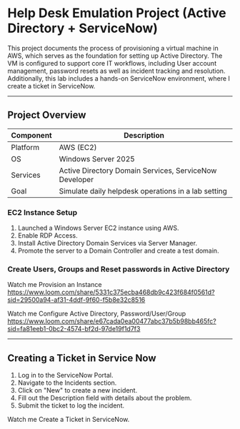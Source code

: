 <h1>Help Desk Emulation Project (Active Directory + ServiceNow)</h1>

This project documents the process of provisioning a virtual machine in AWS, which serves as the foundation for setting up Active Directory. The VM is configured to support core IT workflows, including User account management, password resets as well as incident tracking and resolution. Additionally, this lab includes a hands-on ServiceNow environment, where I create a ticket in ServiceNow.

---

<h2>Project Overview</h2>

| Component     | Description                                                  |
|-------------------|--------------------------------------------------------------|
| Platform | AWS (EC2) |
| OS  | Windows Server 2025                     |
| Services       | Active Directory Domain Services, ServiceNow Developer                |
| Goal |  Simulate daily helpdesk operations in a lab setting          |


<h3>EC2 Instance Setup</h3>

1. Launched a Windows Server EC2 instance using AWS.
2. Enable RDP Access.
3. Install Active Directory Domain Services via Server Manager.
4. Promote the server to a Domain Controller and create a test domain.


<h3>Create Users, Groups and Reset passwords in Active Directory</h3>



Watch me Provision an Instance 
https://www.loom.com/share/5331c375ecba468db9c423f684f0561d?sid=29500a94-af31-4ddf-9f60-f5b8e32c8516

Watch me Configure Active Directory, Password/User/Group
https://www.loom.com/share/e67cada0ea00477abc37b5b98bb465fc?sid=fa81eeb1-0bc2-4574-bf2d-97de19f1d7f3

---

<h2>Creating a Ticket in Service Now</h2>

1. Log in to the ServiceNow Portal.
2. Navigate to the Incidents section.
3. Click on "New" to create a new incident.
4. Fill out the Description field with details about the problem.
5. Submit the ticket to log the incident.

Watch me Create a Ticket in ServiceNow.




